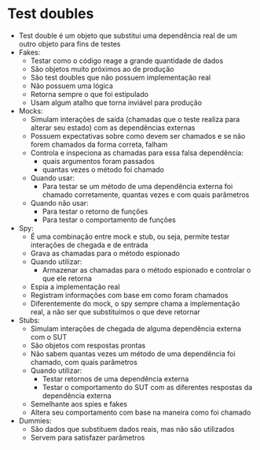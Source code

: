# Test doubles

- Test double é um objeto que substitui uma dependência real de um outro objeto para fins de testes
- Fakes:
  - Testar como o código reage a grande quantidade de dados
  - São objetos muito próximos ao de produção
  - São test doubles que não possuem implementação real
  - Não possuem uma lógica
  - Retorna sempre o que foi estipulado
  - Usam algum atalho que torna inviável para produção
- Mocks:
  - Simulam interações de saída (chamadas que o teste realiza para alterar seu estado) com as dependências externas
  - Possuem expectativas sobre como devem ser chamados e se não forem chamados da forma correta, falham
  - Controla e inspeciona as chamadas para essa falsa dependência:
    - quais argumentos foram passados
    - quantas vezes o método foi chamado
  - Quando usar:
    - Para testar se um método de uma dependência externa foi chamado corretamente, quantas vezes e com quais parâmetros
  - Quando não usar:
    - Para testar o retorno de funções
    - Para testar o comportamento de funções
- Spy:
  - É uma combinação entre mock e stub, ou seja, permite testar interações de chegada e de entrada
  - Grava as chamadas para o método espionado
  - Quando utilizar:
    - Armazenar as chamadas para o método espionado e controlar o que ele retorna
  - Espia a implementação real
  - Registram informações com base em como foram chamados
  - Diferentemente do mock, o spy sempre chama a implementação real, a não ser que substituímos o que deve retornar
- Stubs:
  - Simulam interações de chegada de alguma dependência externa com o SUT
  - São objetos com respostas prontas
  - Não sabem quantas vezes um método de uma dependência foi chamado, com quais parâmetros
  - Quando utilizar:
    - Testar retornos de uma dependência externa
    - Testar o comportamento do SUT com as diferentes respostas da dependência externa
  - Semelhante aos spies e fakes
  - Altera seu comportamento com base na maneira como foi chamado
- Dummies:
  - São dados que substituem dados reais, mas não são utilizados
  - Servem para satisfazer parâmetros
